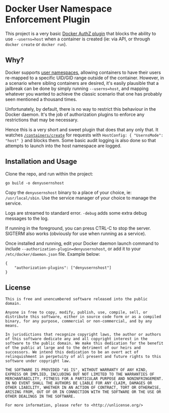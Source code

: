 # Docker User Namespace Enforcement Plugin

This project is a very basic [Docker AuthZ plugin][1] that blocks the ability
to use `--userns=host` when a container is created (ie: via API, or through
`docker create` or `docker run`).

## Why?

Docker supports [user namespaces][2], allowing containers to have their users
re-mapped to a specific UID/GID range outside of the container. However,
in a scenario where sibling containers are desired, it's easily plausible that a
jailbreak can be done by simply running `--userns=host`, and mapping whatever
you wanted to achieve the classic scenario that one has probably seen mentioned
a thousand times.

Unfortunately, by default, there is no way to restrict this behaviour in the
Docker daemon. It's the job of authorization plugins to enforce any restrictions
that may be necessary.

Hence this is a very short and sweet plugin that does that any only that. It
watches [`/containers/create`][3] for requests with `HostConfig: { "UsernsMode":
"host" }` and blocks them. Some basic audit logging is also done so that
attempts to launch into the host namespace are logged.

## Installation and Usage

Clone the repo, and run within the project:

```
go build -o denyusernshost
```

Copy the `denyusernshost` binary to a place of your choice, ie:
`/usr/local/sbin`. Use the service manager of your choice to manage the service.

Logs are streamed to standard error. `-debug` adds some extra debug messages
to the log.

If running in the foreground, you can press CTRL-C to stop the server. SIGTERM
also works (obviously for use when running as a service).

Once installed and running, edit your Docker daemon launch command to include
`--authorization-plugin=denyusernshost`, or add it to your
`/etc/docker/daemon.json` file. Example below:

```
{
	"authorization-plugins": ["denyusernshost"]
}
```

## License

```
This is free and unencumbered software released into the public domain.

Anyone is free to copy, modify, publish, use, compile, sell, or
distribute this software, either in source code form or as a compiled
binary, for any purpose, commercial or non-commercial, and by any
means.

In jurisdictions that recognize copyright laws, the author or authors
of this software dedicate any and all copyright interest in the
software to the public domain. We make this dedication for the benefit
of the public at large and to the detriment of our heirs and
successors. We intend this dedication to be an overt act of
relinquishment in perpetuity of all present and future rights to this
software under copyright law.

THE SOFTWARE IS PROVIDED "AS IS", WITHOUT WARRANTY OF ANY KIND,
EXPRESS OR IMPLIED, INCLUDING BUT NOT LIMITED TO THE WARRANTIES OF
MERCHANTABILITY, FITNESS FOR A PARTICULAR PURPOSE AND NONINFRINGEMENT.
IN NO EVENT SHALL THE AUTHORS BE LIABLE FOR ANY CLAIM, DAMAGES OR
OTHER LIABILITY, WHETHER IN AN ACTION OF CONTRACT, TORT OR OTHERWISE,
ARISING FROM, OUT OF OR IN CONNECTION WITH THE SOFTWARE OR THE USE OR
OTHER DEALINGS IN THE SOFTWARE.

For more information, please refer to <http://unlicense.org/>
```

[1]: https://docs.docker.com/engine/extend/plugins_authorization/
[2]: https://docs.docker.com/engine/reference/commandline/dockerd/#/daemon-user-namespace-options
[3]: https://docs.docker.com/engine/reference/api/docker_remote_api_v1.24/#/create-a-container
